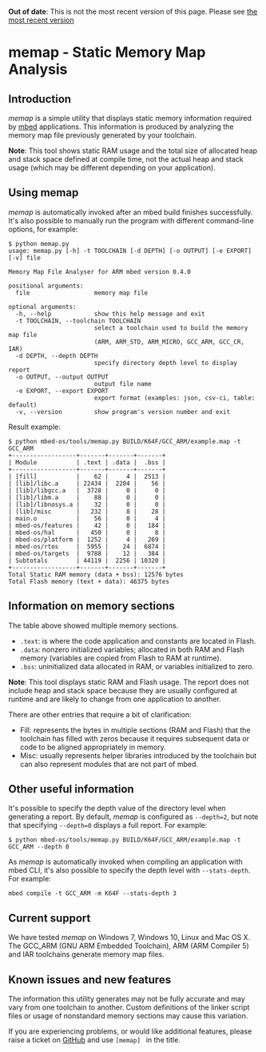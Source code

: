 <span class="warnings">**Out of date**: This is not the most recent version of this page. Please see [the most recent version](https://os.mbed.com/docs/latest/tools/memap.html)</span>
# memap - Static Memory Map Analysis

## Introduction

*memap* is a simple utility that displays static memory information required by [mbed](https://github.com/mbedmicro/mbed) applications. This information is produced by analyzing the memory map file previously generated by your toolchain.

**Note**: This tool shows static RAM usage and the total size of allocated heap and stack space defined at compile time, not the actual heap and stack usage (which may be different depending on your application).

## Using memap

*memap* is automatically invoked after an mbed build finishes successfully. It's also possible to manually run the program with different command-line options, for example:

```
$ python memap.py
usage: memap.py [-h] -t TOOLCHAIN [-d DEPTH] [-o OUTPUT] [-e EXPORT] [-v] file

Memory Map File Analyser for ARM mbed version 0.4.0

positional arguments:
  file                  memory map file

optional arguments:
  -h, --help            show this help message and exit
  -t TOOLCHAIN, --toolchain TOOLCHAIN
                        select a toolchain used to build the memory map file
                        (ARM, ARM_STD, ARM_MICRO, GCC_ARM, GCC_CR, IAR)
  -d DEPTH, --depth DEPTH
                        specify directory depth level to display report
  -o OUTPUT, --output OUTPUT
                        output file name
  -e EXPORT, --export EXPORT
                        export format (examples: json, csv-ci, table: default)
  -v, --version         show program's version number and exit

```

Result example:

```
$ python mbed-os/tools/memap.py BUILD/K64F/GCC_ARM/example.map -t GCC_ARM
+------------------+-------+-------+-------+
| Module           | .text | .data |  .bss |
+------------------+-------+-------+-------+
| [fill]           |    62 |     4 |  2513 |
| [lib]/libc.a     | 22434 |  2204 |    56 |
| [lib]/libgcc.a   |  3728 |     0 |     0 |
| [lib]/libm.a     |    88 |     0 |     0 |
| [lib]/libnosys.a |    32 |     0 |     0 |
| [lib]/misc       |   232 |     8 |    28 |
| main.o           |    56 |     0 |     4 |
| mbed-os/features |    42 |     0 |   184 |
| mbed-os/hal      |   450 |     0 |     8 |
| mbed-os/platform |  1252 |     4 |   269 |
| mbed-os/rtos     |  5955 |    24 |  6874 |
| mbed-os/targets  |  9788 |    12 |   384 |
| Subtotals        | 44119 |  2256 | 10320 |
+------------------+-------+-------+-------+
Total Static RAM memory (data + bss): 12576 bytes
Total Flash memory (text + data): 46375 bytes
```

## Information on memory sections

The table above showed multiple memory sections.

- ``.text``: is where the code application and constants are located in Flash.
- ``.data``: nonzero initialized variables; allocated in both RAM and Flash memory (variables are copied from Flash to RAM at runtime).
- ``.bss``: uninitialized data allocated in RAM, or variables initialized to zero.

**Note**: This tool displays static RAM and Flash usage. The report does not include heap and stack space because they are usually configured at runtime and are likely to change from one application to another.

There are other entries that require a bit of clarification:

- Fill: represents the bytes in multiple sections (RAM and Flash) that the toolchain has filled with zeros because it requires subsequent data or code to be aligned appropriately in memory.
- Misc: usually represents helper libraries introduced by the toolchain but can also represent modules that are not part of mbed.

## Other useful information

It's possible to specify the depth value of the directory level when generating a report. By default, *memap* is configured as `--depth=2`, but note that specifying `--depth=0` displays a full report. For example:

```
$ python mbed-os/tools/memap.py BUILD/K64F/GCC_ARM/example.map -t GCC_ARM --depth 0
```

As *memap* is automatically invoked when compiling an application with mbed CLI, it's also possible to specify the depth level with `--stats-depth`. For example:

```
mbed compile -t GCC_ARM -m K64F --stats-depth 3
```

## Current support

We have tested *memap* on Windows 7, Windows 10, Linux and Mac OS X. The GCC_ARM (GNU ARM Embedded Toolchain), ARM (ARM Compiler 5) and IAR toolchains generate memory map files.

## Known issues and new features

The information this utility generates may not be fully accurate and may vary from one toolchain to another. Custom definitions of the linker script files or usage of nonstandard memory sections may cause this variation.

If you are experiencing problems, or would like additional features, please raise a ticket on [GitHub](https://github.com/mbedmicro/mbed/issues) and use ```[memap] ``` in the title.
